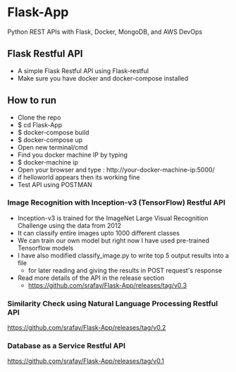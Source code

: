 # Flask-App
Python REST APIs with Flask, Docker, MongoDB, and AWS DevOps

## Flask Restful API
* A simple Flask Restful API using Flask-restful
* Make sure you have docker and docker-compose installed

## How to run
* Clone the repo
* $ cd Flask-App
* $ docker-compose build
* $ docker-compose up
* Open new terminal/cmd
* Find you docker machine IP by typing
* $ docker-machine ip
* Open your browser and type : http://your-docker-machine-ip:5000/
* if helloworld appears then its working fine
* Test API using POSTMAN

### Image Recognition with Inception-v3 (TensorFlow) Restful API
* Inception-v3 is trained for the ImageNet Large Visual Recognition Challenge using the data from 2012
* It can classify entire images upto 1000 different classes
* We can train our own model but right now I have used pre-trained Tensorflow models
* I have also modified classify_image.py to write top 5 output results into a file
  * for later reading and giving the results in POST request's response
* Read more details of the API in the release section
  * https://github.com/srafay/Flask-App/releases/tag/v0.3

### Similarity Check using Natural Language Processing Restful API
https://github.com/srafay/Flask-App/releases/tag/v0.2

### Database as a Service Restful API
https://github.com/srafay/Flask-App/releases/tag/v0.1
